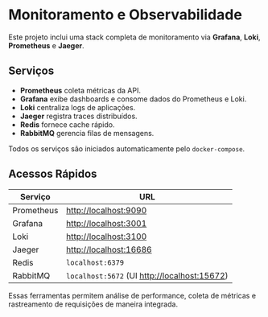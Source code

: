 # Monitoramento e Observabilidade

Este projeto inclui uma stack completa de monitoramento via **Grafana**, **Loki**, **Prometheus** e **Jaeger**.

## Serviços

- **Prometheus** coleta métricas da API.
- **Grafana** exibe dashboards e consome dados do Prometheus e Loki.
- **Loki** centraliza logs de aplicações.
- **Jaeger** registra traces distribuídos.
- **Redis** fornece cache rápido.
- **RabbitMQ** gerencia filas de mensagens.

Todos os serviços são iniciados automaticamente pelo `docker-compose`.

## Acessos Rápidos

| Serviço | URL |
|---------|-----|
| Prometheus | <http://localhost:9090> |
| Grafana | <http://localhost:3001> |
| Loki | <http://localhost:3100> |
| Jaeger | <http://localhost:16686> |
| Redis | `localhost:6379` |
| RabbitMQ | `localhost:5672` (UI <http://localhost:15672>) |

Essas ferramentas permitem análise de performance, coleta de métricas e rastreamento de requisições de maneira integrada.

